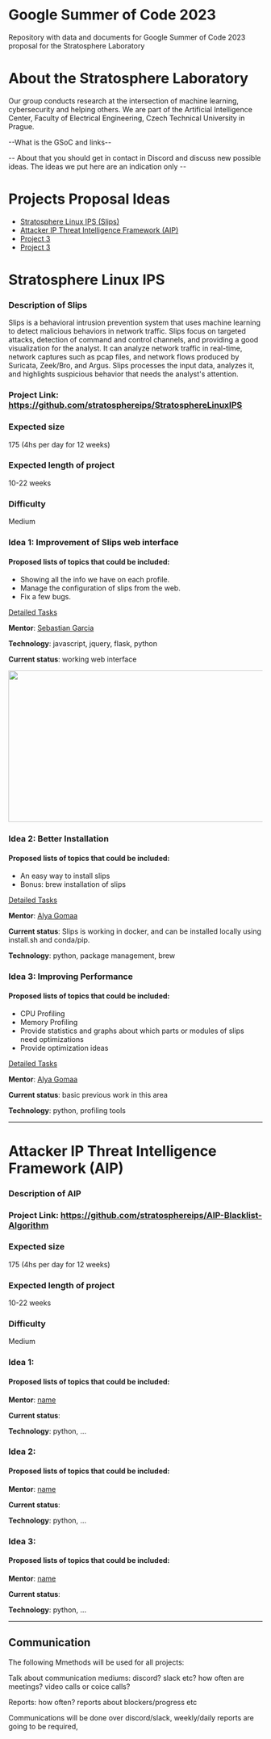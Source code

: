 # Google Summer of Code 2023
Repository with data and documents for Google Summer of Code 2023 proposal for the Stratosphere Laboratory

# About the Stratosphere Laboratory
Our group conducts research at the intersection of machine learning, cybersecurity and helping others. We are part of the Artificial Intelligence Center, Faculty of Electrical Engineering, Czech Technical University in Prague.

--What is the GSoC and links--

-- About that you should get in contact in Discord and discuss new possible ideas. The ideas we put here are an indication only --


# Projects Proposal Ideas
*  [Stratosphere Linux IPS (Slips)](https://github.com/stratosphereips/Google-Summer-of-Code-2023#stratosphere-linux-ips)
*  [Attacker IP Threat Intelligence Framework (AIP)](https://github.com/stratosphereips/Google-Summer-of-Code-2023#attacker-ip-threat-intelligence-framework-aip)
*  [Project 3]()
*  [Project 3]()


# Stratosphere Linux IPS

### Description of Slips
Slips is a behavioral intrusion prevention system that uses machine learning to detect malicious behaviors in network traffic. Slips focus on targeted attacks, detection of command and control channels, and providing a good visualization for the analyst. It can analyze network traffic in real-time, network captures such as pcap files, and network flows produced by Suricata, Zeek/Bro, and Argus. Slips processes the input data, analyzes it, and highlights suspicious behavior that needs the analyst's attention.


### Project Link: https://github.com/stratosphereips/StratosphereLinuxIPS

### Expected size
175 (4hs per day for 12 weeks) 

### Expected length of project 
10-22 weeks

### Difficulty
Medium

### Idea 1: Improvement of Slips web interface

#### Proposed lists of topics that could be included:

- Showing all the info we have on each profile.
- Manage the configuration of slips from the web.
- Fix a few bugs.
 
[Detailed Tasks]()

**Mentor**: [Sebastian Garcia](https://github.com/eldraco)

**Technology**: javascript, jquery, flask, python


**Current status**: working web interface

<img src="https://raw.githubusercontent.com/stratosphereips/Google-Summer-of-Code-2023/main/images/web_interface.png"  width="900" height="300">

### Idea 2: Better Installation

#### Proposed lists of topics that could be included:

- An easy way to install slips
- Bonus: brew installation of slips

[Detailed Tasks]()

**Mentor**: [Alya Gomaa](https://github.com/AlyaGomaa)

**Current status**: Slips is working in docker, and can be installed locally using install.sh and conda/pip. 

**Technology**: python, package management, brew


### Idea 3: Improving Performance


#### Proposed lists of topics that could be included:


- CPU Profiling
- Memory Profiling
- Provide statistics and graphs about which parts or modules of slips need optimizations
- Provide optimization ideas

[Detailed Tasks]()

**Mentor**: [Alya Gomaa](https://github.com/AlyaGomaa)

**Current status**: basic previous work in this area

**Technology**: python, profiling tools


---

# Attacker IP Threat Intelligence Framework (AIP)

### Description of AIP

### Project Link:  https://github.com/stratosphereips/AIP-Blacklist-Algorithm

### Expected size
175 (4hs per day for 12 weeks) 

### Expected length of project 
10-22 weeks

### Difficulty
Medium

### Idea 1:

#### Proposed lists of topics that could be included:

**Mentor**: [name](https://github.com/)

**Current status**: 

**Technology**: python, ...


### Idea 2:

#### Proposed lists of topics that could be included:

**Mentor**: [name](https://github.com/)

**Current status**: 

**Technology**: python, ...


### Idea 3:

#### Proposed lists of topics that could be included:

**Mentor**: [name](https://github.com/)

**Current status**: 

**Technology**: python, ...

--- 

## Communication
The following Mmethods will be used for all projects:

Talk about communication mediums: discord? slack etc? how often are meetings? video calls or coice calls?

Reports: how often? reports about blockers/progress etc

Communications will be done over discord/slack, weekly/daily reports are going to be required, 

